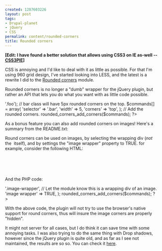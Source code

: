```yaml
--- 
created: 1287603226
layout: post
tags: 
- Drupal-planet
- jQuery
- CSS
permalink: content/rounded-corners
title: Rounded corners
---
```

<strong>[Edit: I have found a better solution that allows using CSS3 on IE as-well -- <a href="http://css3pie.com/">CSS3PIE</a>]</strong>

CSS is annoying and I'd like to deal with it as little as possible. For that I'm using 960 grid design, I've started looking into LESS, and the latest is a rewrite I did to the <a href="http://drupal.org/project/rounded_corners">Rounded corners</a> module.

Rounded corners is no longer a "dumb" wrapper for the jQuery plugin, but rather an API that lets you do what you want with as little code possible.

<?php
  $commands = array(); 
  // foo class will have default rounded corners.
  $commands[] = array('selector' => '.foo'); 

  // bar class will have 5px rounded corners on the top.
  $commands[] = array(
    'selector' => '.bar',
    'width' => 5,
    'corners' => 'top',
  ); 

  // Add the rounded corners. 
  rounded_corners_add_corners($commands);
?>

As a bonus feature you can also add rounded corners on images! Here's a summary from the README.txt:

Round corners can be used on images, by selecting the wrapping div (*not* the <code><img></code> itself), and by settings the "image wrapper" property to TRUE. for example, consider the following HTML: 

<code>
<div class="image-wrapper"> 
  <img src="bar.jpg" width="10" height="10">
</div>
</code>

And the PHP code:
<?php
  $commands = array(); 
  $commands[] = array( 
    // Select the wrapping DIV. 
    'selector' => '.image-wrapper', 
    // Let the module know this is a wrapping div of an image. 
    'image wrapper' => TRUE, 
  ); 
  rounded_corners_add_corners($commands); 

?>

With the above code, the plugin will not try to use the browser's native support for round corners, thus will insure the image corners are properly "hidden".

It might not server for all cases, but I do think it can save time with some annoying tasks. I was also trying to do the same thing with Drop shadows, however since the jQuery plugin is quite old, and as far as I see not maintained, the results are so so. You can check it <a href="http://github.com/amitaibu/drop_shadow">here</a>.

